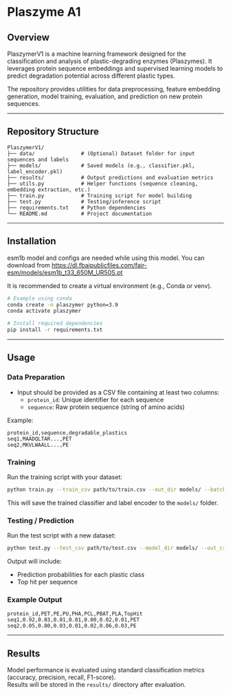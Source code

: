 # Plaszyme A1

## Overview

PlaszymerV1 is a machine learning framework designed for the classification and analysis of plastic-degrading enzymes (Plaszymes). 
It leverages protein sequence embeddings and supervised learning models to predict degradation potential across different plastic types.

The repository provides utilities for data preprocessing, feature embedding generation, model training, evaluation, 
and prediction on new protein sequences.

---

## Repository Structure

```
PlaszymerV1/
├── data/               # (Optional) Dataset folder for input sequences and labels
├── models/             # Saved models (e.g., classifier.pkl, label_encoder.pkl)
├── results/            # Output predictions and evaluation metrics
├── utils.py            # Helper functions (sequence cleaning, embedding extraction, etc.)
├── train.py            # Training script for model building
├── test.py             # Testing/inference script
├── requirements.txt    # Python dependencies
└── README.md           # Project documentation
```

---

## Installation

esm1b model and configs are needed while using this model. You can download from https://dl.fbaipublicfiles.com/fair-esm/models/esm1b_t33_650M_UR50S.pt

It is recommended to create a virtual environment (e.g., Conda or venv).

```bash
# Example using conda
conda create -n plaszymer python=3.9
conda activate plaszymer

# Install required dependencies
pip install -r requirements.txt
```

---

## Usage

### Data Preparation

- Input should be provided as a CSV file containing at least two columns:
  - `protein_id`: Unique identifier for each sequence
  - `sequence`: Raw protein sequence (string of amino acids)

Example:

```csv
protein_id,sequence,degradable_plastics
seq1,MAADQLTAR...,PET
seq2,MKVLWAALL...,PE
```

### Training

Run the training script with your dataset:

```bash
python train.py --train_csv path/to/train.csv --out_dir models/ --batch_size 4 --epochs 50
```

This will save the trained classifier and label encoder to the `models/` folder.

### Testing / Prediction

Run the test script with a new dataset:

```bash
python test.py --test_csv path/to/test.csv --model_dir models/ --out_csv results/predictions.csv --batch_size 4
```

Output will include:
- Prediction probabilities for each plastic class
- Top hit per sequence 

### Example Output

```csv
protein_id,PET,PE,PU,PHA,PCL,PBAT,PLA,TopHit
seq1,0.92,0.03,0.01,0.01,0.00,0.02,0.01,PET
seq2,0.05,0.80,0.03,0.01,0.02,0.06,0.03,PE
```

---

## Results

Model performance is evaluated using standard classification metrics (accuracy, precision, recall, F1-score).  
Results will be stored in the `results/` directory after evaluation.

